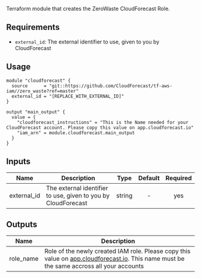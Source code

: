 Terraform module that creates the ZeroWaste CloudForecast Role.

## Requirements

 * `external_id`: The external identifier to use, given to you by CloudForecast

## Usage

```hcl
module "cloudforecast" {
  source      = "git::https://github.com/CloudForecast/tf-aws-iam//zero_waste?ref=master"
  external_id = "[REPLACE_WITH_EXTERNAL_ID]"
}

output "main_output" {
  value = {
    "cloudforecast_instructions" = "This is the Name needed for your CloudForecast account. Please copy this value on app.cloudforecast.io"
    "iam_arn" = module.cloudforecast.main_output
  }
}
```

## Inputs

| Name | Description | Type | Default | Required |
|------|-------------|:----:|:-----:|:-----:|
| external_id | The external identifier to use, given to you by CloudForecast | string | - | yes |

## Outputs

| Name | Description |
|------|-------------|
| role_name | Role of the newly created IAM role. Please copy this value on [app.cloudforecast.io](https://app.cloudforecast.io). This name must be the same accross all your accounts|